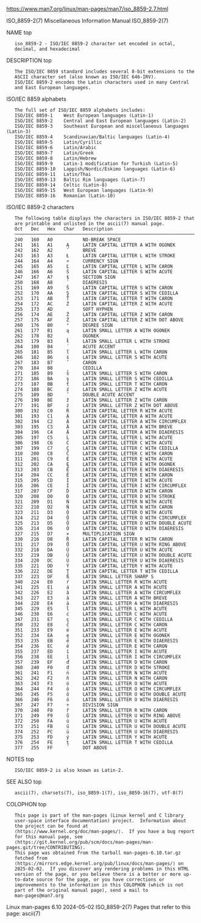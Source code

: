 https://www.man7.org/linux/man-pages/man7/iso_8859-2.7.html

ISO_8859-2(7)        Miscellaneous Information Manual       ISO_8859-2(7)

NAME         top

       iso_8859-2 - ISO/IEC 8859-2 character set encoded in octal,
       decimal, and hexadecimal

DESCRIPTION         top

       The ISO/IEC 8859 standard includes several 8-bit extensions to the
       ASCII character set (also known as ISO/IEC 646-IRV).
       ISO/IEC 8859-2 encodes the Latin characters used in many Central
       and East European languages.

   ISO/IEC 8859 alphabets

       The full set of ISO/IEC 8859 alphabets includes:
       ISO/IEC 8859-1    West European languages (Latin-1)
       ISO/IEC 8859-2    Central and East European languages (Latin-2)
       ISO/IEC 8859-3    Southeast European and miscellaneous languages (Latin-3)
       ISO/IEC 8859-4    Scandinavian/Baltic languages (Latin-4)
       ISO/IEC 8859-5    Latin/Cyrillic
       ISO/IEC 8859-6    Latin/Arabic
       ISO/IEC 8859-7    Latin/Greek
       ISO/IEC 8859-8    Latin/Hebrew
       ISO/IEC 8859-9    Latin-1 modification for Turkish (Latin-5)
       ISO/IEC 8859-10   Lappish/Nordic/Eskimo languages (Latin-6)
       ISO/IEC 8859-11   Latin/Thai
       ISO/IEC 8859-13   Baltic Rim languages (Latin-7)
       ISO/IEC 8859-14   Celtic (Latin-8)
       ISO/IEC 8859-15   West European languages (Latin-9)
       ISO/IEC 8859-16   Romanian (Latin-10)

   ISO/IEC 8859-2 characters

       The following table displays the characters in ISO/IEC 8859-2 that
       are printable and unlisted in the ascii(7) manual page.
       Oct   Dec   Hex   Char   Description
       ──────────────────────────────────────────────────────────────────
       240   160   A0           NO-BREAK SPACE
       241   161   A1     Ą     LATIN CAPITAL LETTER A WITH OGONEK
       242   162   A2     ˘     BREVE
       243   163   A3     Ł     LATIN CAPITAL LETTER L WITH STROKE
       244   164   A4     ¤     CURRENCY SIGN
       245   165   A5     Ľ     LATIN CAPITAL LETTER L WITH CARON
       246   166   A6     Ś     LATIN CAPITAL LETTER S WITH ACUTE
       247   167   A7     §     SECTION SIGN
       250   168   A8     ¨     DIAERESIS
       251   169   A9     Š     LATIN CAPITAL LETTER S WITH CARON
       252   170   AA     Ş     LATIN CAPITAL LETTER S WITH CEDILLA
       253   171   AB     Ť     LATIN CAPITAL LETTER T WITH CARON
       254   172   AC     Ź     LATIN CAPITAL LETTER Z WITH ACUTE
       255   173   AD           SOFT HYPHEN
       256   174   AE     Ž     LATIN CAPITAL LETTER Z WITH CARON
       257   175   AF     Ż     LATIN CAPITAL LETTER Z WITH DOT ABOVE
       260   176   B0     °     DEGREE SIGN
       261   177   B1     ą     LATIN SMALL LETTER A WITH OGONEK
       262   178   B2     ˛     OGONEK
       263   179   B3     ł     LATIN SMALL LETTER L WITH STROKE
       264   180   B4     ´     ACUTE ACCENT
       265   181   B5     ľ     LATIN SMALL LETTER L WITH CARON
       266   182   B6     ś     LATIN SMALL LETTER S WITH ACUTE
       267   183   B7     ˇ     CARON
       270   184   B8     ¸     CEDILLA
       271   185   B9     š     LATIN SMALL LETTER S WITH CARON
       272   186   BA     ş     LATIN SMALL LETTER S WITH CEDILLA
       273   187   BB     ť     LATIN SMALL LETTER T WITH CARON
       274   188   BC     ź     LATIN SMALL LETTER Z WITH ACUTE
       275   189   BD     ˝     DOUBLE ACUTE ACCENT
       276   190   BE     ž     LATIN SMALL LETTER Z WITH CARON
       277   191   BF     ż     LATIN SMALL LETTER Z WITH DOT ABOVE
       300   192   C0     Ŕ     LATIN CAPITAL LETTER R WITH ACUTE
       301   193   C1     Á     LATIN CAPITAL LETTER A WITH ACUTE
       302   194   C2     Â     LATIN CAPITAL LETTER A WITH CIRCUMFLEX
       303   195   C3     Ă     LATIN CAPITAL LETTER A WITH BREVE
       304   196   C4     Ä     LATIN CAPITAL LETTER A WITH DIAERESIS
       305   197   C5     Ĺ     LATIN CAPITAL LETTER L WITH ACUTE
       306   198   C6     Ć     LATIN CAPITAL LETTER C WITH ACUTE
       307   199   C7     Ç     LATIN CAPITAL LETTER C WITH CEDILLA
       310   200   C8     Č     LATIN CAPITAL LETTER C WITH CARON
       311   201   C9     É     LATIN CAPITAL LETTER E WITH ACUTE
       312   202   CA     Ę     LATIN CAPITAL LETTER E WITH OGONEK
       313   203   CB     Ë     LATIN CAPITAL LETTER E WITH DIAERESIS
       314   204   CC     Ě     LATIN CAPITAL LETTER E WITH CARON
       315   205   CD     Í     LATIN CAPITAL LETTER I WITH ACUTE
       316   206   CE     Î     LATIN CAPITAL LETTER I WITH CIRCUMFLEX
       317   207   CF     Ď     LATIN CAPITAL LETTER D WITH CARON
       320   208   D0     Đ     LATIN CAPITAL LETTER D WITH STROKE
       321   209   D1     Ń     LATIN CAPITAL LETTER N WITH ACUTE
       322   210   D2     Ň     LATIN CAPITAL LETTER N WITH CARON
       323   211   D3     Ó     LATIN CAPITAL LETTER O WITH ACUTE
       324   212   D4     Ô     LATIN CAPITAL LETTER O WITH CIRCUMFLEX
       325   213   D5     Ő     LATIN CAPITAL LETTER O WITH DOUBLE ACUTE
       326   214   D6     Ö     LATIN CAPITAL LETTER O WITH DIAERESIS
       327   215   D7     ×     MULTIPLICATION SIGN
       330   216   D8     Ř     LATIN CAPITAL LETTER R WITH CARON
       331   217   D9     Ů     LATIN CAPITAL LETTER U WITH RING ABOVE
       332   218   DA     Ú     LATIN CAPITAL LETTER U WITH ACUTE
       333   219   DB     Ű     LATIN CAPITAL LETTER U WITH DOUBLE ACUTE
       334   220   DC     Ü     LATIN CAPITAL LETTER U WITH DIAERESIS
       335   221   DD     Ý     LATIN CAPITAL LETTER Y WITH ACUTE
       336   222   DE     Ţ     LATIN CAPITAL LETTER T WITH CEDILLA
       337   223   DF     ß     LATIN SMALL LETTER SHARP S
       340   224   E0     ŕ     LATIN SMALL LETTER R WITH ACUTE
       341   225   E1     á     LATIN SMALL LETTER A WITH ACUTE
       342   226   E2     â     LATIN SMALL LETTER A WITH CIRCUMFLEX
       343   227   E3     ă     LATIN SMALL LETTER A WITH BREVE
       344   228   E4     ä     LATIN SMALL LETTER A WITH DIAERESIS
       345   229   E5     ĺ     LATIN SMALL LETTER L WITH ACUTE
       346   230   E6     ć     LATIN SMALL LETTER C WITH ACUTE
       347   231   E7     ç     LATIN SMALL LETTER C WITH CEDILLA
       350   232   E8     č     LATIN SMALL LETTER C WITH CARON
       351   233   E9     é     LATIN SMALL LETTER E WITH ACUTE
       352   234   EA     ę     LATIN SMALL LETTER E WITH OGONEK
       353   235   EB     ë     LATIN SMALL LETTER E WITH DIAERESIS
       354   236   EC     ě     LATIN SMALL LETTER E WITH CARON
       355   237   ED     í     LATIN SMALL LETTER I WITH ACUTE
       356   238   EE     î     LATIN SMALL LETTER I WITH CIRCUMFLEX
       357   239   EF     ď     LATIN SMALL LETTER D WITH CARON
       360   240   F0     đ     LATIN SMALL LETTER D WITH STROKE
       361   241   F1     ń     LATIN SMALL LETTER N WITH ACUTE
       362   242   F2     ň     LATIN SMALL LETTER N WITH CARON
       363   243   F3     ó     LATIN SMALL LETTER O WITH ACUTE
       364   244   F4     ô     LATIN SMALL LETTER O WITH CIRCUMFLEX
       365   245   F5     ő     LATIN SMALL LETTER O WITH DOUBLE ACUTE
       366   246   F6     ö     LATIN SMALL LETTER O WITH DIAERESIS
       367   247   F7     ÷     DIVISION SIGN
       370   248   F8     ř     LATIN SMALL LETTER R WITH CARON
       371   249   F9     ů     LATIN SMALL LETTER U WITH RING ABOVE
       372   250   FA     ú     LATIN SMALL LETTER U WITH ACUTE
       373   251   FB     ű     LATIN SMALL LETTER U WITH DOUBLE ACUTE
       374   252   FC     ü     LATIN SMALL LETTER U WITH DIAERESIS
       375   253   FD     ý     LATIN SMALL LETTER Y WITH ACUTE
       376   254   FE     ţ     LATIN SMALL LETTER T WITH CEDILLA
       377   255   FF     ˙     DOT ABOVE

NOTES         top

       ISO/IEC 8859-2 is also known as Latin-2.

SEE ALSO         top

       ascii(7), charsets(7), iso_8859-1(7), iso_8859-16(7), utf-8(7)

COLOPHON         top

       This page is part of the man-pages (Linux kernel and C library
       user-space interface documentation) project.  Information about
       the project can be found at 
       ⟨https://www.kernel.org/doc/man-pages/⟩.  If you have a bug report
       for this manual page, see
       ⟨https://git.kernel.org/pub/scm/docs/man-pages/man-pages.git/tree/CONTRIBUTING⟩.
       This page was obtained from the tarball man-pages-6.10.tar.gz
       fetched from
       ⟨https://mirrors.edge.kernel.org/pub/linux/docs/man-pages/⟩ on
       2025-02-02.  If you discover any rendering problems in this HTML
       version of the page, or you believe there is a better or more up-
       to-date source for the page, or you have corrections or
       improvements to the information in this COLOPHON (which is not
       part of the original manual page), send a mail to
       man-pages@man7.org

Linux man-pages 6.10            2024-05-02                  ISO_8859-2(7)
Pages that refer to this page: ascii(7)